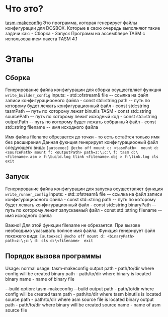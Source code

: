 # Что это? 
[tasm-makeconfig](https://github.com/zafod42/tasm-makeconfig) Это программа, которая генерирует
файлы конфигурации для DOSBOX. Которые в свою очередь выполняют такие задачи как:
    - Сборка
    - Запуск
        Программ на ассемблере TASM с использованием пакета TASM 4.1
# Этапы
## Сборка
Генерирование файла конфигурации для сборка осуществляет функция `write_builder_config`
    Inputs:
    - std::ofstream& file -- ссылка на файл записи конфигурациооного файла 
    - const std::string path -- путь по которому будет лежать конфигурационный файл
    - const std::string tasmPath -- путь по которому лежат binutils TASM
    - const std::string sourcePath -- путь по которому лежит исходный код
    - const std::string outputPath -- путь по которому будет лежать собранный файл
    - const std::string filename -- имя исходного файла

Имя файла filename обрезается до точки - то есть остаётся только имя без расширения
Данная фукнция генерирует конфигурациооный файл следующего вида:
    ```
    [autoexec]
    @echo off
    mount c: <tasmPath> 
    mount d: <sourcePath>
    mount f: <outputPath>
    path=z:\;c:\
    f:
    tasm d:\<filename>.asm > f:\build.log
    tlink <filename>.obj > f:\link.log
    cls
    exit
    ```
## Запуск
Генерирование файла конфигурации для запуска осуществляет функция `write_runner_config`
    Inputs:
    - std::ofstream& file -- ссылка на файл записи конфигурациооного файла 
    - const std::string path -- путь по которому будет лежать конфигурационный файл
    - const std::string binaryPath -- путь по которому лежит запускаемый файл
    - const std::string filename -- имя исходного файла

Важно! Для этой функции filename не обрезается. При вызове необходимо указывать полное имя файла.
Функция генерирует файл похожего вида:
    ```
    [autoexec]
    @echo off
    mount d: <binaryPath> 
    path=z:\;c:\
    d:
    cls
    d:\<filename> 
    exit
    ```
## Порядок вызова программы
Usage: 
normal usage:
        tasm-makeconfig <output path> <binary path> <binary name>
                output path     - path/to/dir where config will be created
                binary path     - path/to/dir where binary is located
                binary name     - name of binary file

--build option:
        tasm-makeconfig --build <output path> <tasm path> <source path> <source name>
                output path     - path/to/dir where config will be created
                tasm path       - path/to/dir where tasm binutils is located
                source path     - path/to/dir where asm source file is located
                binary output path      - path/to/dir where binary will be created
                source name     - name of asm source file

